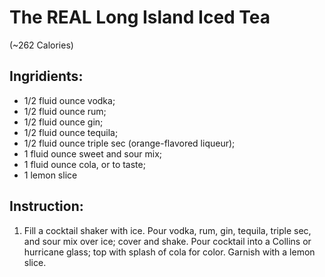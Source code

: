# The REAL Long Island Iced Tea 
(~262  Calories)

## Ingridients:  
- 1/2 fluid ounce vodka;  
- 1/2 fluid ounce rum;  
- 1/2 fluid ounce gin;  
- 1/2 fluid ounce tequila;  
- 1/2 fluid ounce triple sec (orange-flavored liqueur);  
- 1 fluid ounce sweet and sour mix;  
- 1 fluid ounce cola, or to taste;  
- 1 lemon slice

## Instruction:  
1. Fill a cocktail shaker with ice. Pour vodka, rum, gin, tequila, triple sec, and sour mix over ice; cover and shake. Pour cocktail into a Collins or hurricane glass; top with splash of cola for color. Garnish with a lemon slice.
